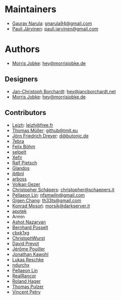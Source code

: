 # Maintainers

* [Gaurav Narula](https://github.com/gnarula): <gnarula94@gmail.com>
* [Pauli Järvinen](https://github.com/paulijar): <pauli.jarvinen@gmail.com>

# Authors

* [Morris Jobke](https://github.com/MorrisJobke): <hey@morrisjobke.de>

## Designers

* [Jan-Christoph Borchardt](https://github.com/jancborchardt): <hey@jancborchardt.net>
* [Morris Jobke](https://github.com/MorrisJobke): <hey@morrisjobke.de>

## Contributors

* [Leizh](https://github.com/eizh): <leizh@free.fr>
* [Thomas Müller](https://github.com/DeepDiver1975): <github@tmit.eu>
* [Jörn Friedrich Dreyer](https://github.com/butonic): <d@butonic.de>
* [7ebra](https://github.com/7ebra)
* [Felix Böhm](https://github.com/felixboehm)
* [selpelt](https://github.com/selpelt)
* [Xefir](https://github.com/Xefir)
* [Ralf Pietsch](https://github.com/AlZiBa)
* [Glandos](https://github.com/Glandos)
* [jbtbnl](https://github.com/jbtbnl)
* [arboss](https://github.com/arboss)
* [Volkan Gezer](https://github.com/wakeup)
* [Christopher Schäpers](https://github.com/Kondou-ger): <christopher@schaepers.it>
* [Pellaeon Lin](https://github.com/pellaeon): <nfsmwlin@gmail.com>
* [Gigen Chang](https://github.com/gigenchang): <th33ts@gmail.com>
* [Konrad Mosoń](https://github.com/morsik): <morsik@darkserver.it>
* [apotek](https://github.com/apotek)
* Armin
* [Ashot Nazaryan](https://github.com/AshotN)
* [Bernhard Posselt](https://github.com/BernhardPosselt)
* [cbxk1xg](https://github.com/cbxk1xg)
* [ChristophWurst](https://github.com/ChristophWurst)
* [David Prevot](https://github.com/DavidPrevot)
* [Jérôme Pouiller](https://github.com/jerome-pouiller)
* [Jonathan Kawohl](https://github.com/Kawohl)
* [Lukas Reschke](https://github.com/LukasReschke)
* [ndurchx](https://github.com/ndurchx)
* [Pellaeon Lin](https://github.com/pellaeon)
* [RealRancor](https://github.com/RealRancor)
* [Roland Hager](https://github.com/roha4000)
* [Thomas Pulzer](https://github.com/Faldon)
* [Vincent Petry](https://github.com/PVince81)
